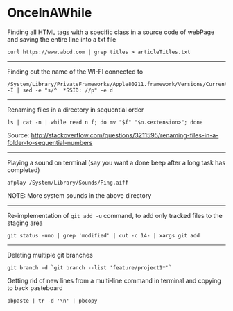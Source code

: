 # OnceInAWhile

Finding all HTML tags with a specific class in a source code of webPage and saving the entire line into a txt file
```
curl https://www.abcd.com | grep titles > articleTitles.txt
```
---

Finding out the name of the WI-FI connected to
```
/System/Library/PrivateFrameworks/Apple80211.framework/Versions/Current/Resources/airport -I | sed -e "s/^  *SSID: //p" -e d
```
---

Renaming files in a directory in sequential order
```
ls | cat -n | while read n f; do mv "$f" "$n.<extension>"; done
```
Source: http://stackoverflow.com/questions/3211595/renaming-files-in-a-folder-to-sequential-numbers

---

Playing a sound on terminal (say you want a done beep after a long task has completed)
```
afplay /System/Library/Sounds/Ping.aiff 
```
NOTE: More system sounds in the above directory

---

Re-implementation of ```git add -u``` command, to add only tracked files to the staging area
```
git status -uno | grep 'modified' | cut -c 14- | xargs git add
```

---

Deleting multiple git branches
```
git branch -d `git branch --list 'feature/project1*'`
```

Getting rid of new lines from a multi-line command in terminal and copying to back pasteboard
```
pbpaste | tr -d '\n' | pbcopy
```

